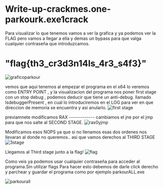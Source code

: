 # Write-up-crackmes.one-parkourk.exe1crack

Para visualizar lo que tenemos vamos a ver la grafica y ya podemos ver la FLAG pero vamos a llegar a ella y demas un bypass para que valga cualquier contraseña que introduzcamos.

# "flag{th3_cr3d3n14ls_4r3_s4f3}"
![graficoparkour](https://user-images.githubusercontent.com/107126653/198892117-d6ce5f0c-5e19-4b51-8983-7856acb59342.png)

vemos que aqui tenemos al empezar el programa en el x64 lo veremos como ENTRY POINT , y la visualizacion del programa nos poner first stage con un stop debug , podemos deducir que tiene un anti-debug. llamado IsdebuggerPresent , en cual lo introduciremos en el LOG para ver en que direccion de memoria se encuentra y asi anularlo.
![first stage](https://user-images.githubusercontent.com/107126653/198892118-ccea343e-cf76-4272-8ddb-e9da09bb5c33.png)

previamnete modificamos RAX  ------------- cambiamos el jne por el jmp para que nos salte al SECOND STAGE.
![rax0yjmp](https://user-images.githubusercontent.com/107126653/198892126-c805d674-5467-4b88-b990-03e375614e52.png)


Modificamos esos NOPS ya que si no llenamos esas dos ordenes nos llevaran al donde no queremos.. asi que vamos derechos al THIRD STAGE
![3stage](https://user-images.githubusercontent.com/107126653/198892131-a25472a4-add1-4eae-a92c-96e894caef46.png)



Llegamos al Third stage junto a la flag!
![flag](https://user-images.githubusercontent.com/107126653/198892133-323fac5f-c3a4-4afa-b893-4f38b02c0717.png)




Como veis ya podemos usar cualquier contraseña para acceder al programa.Sin utilizar flags
Para hacer esto debemos de darle click derecho y parchear y guardar el programa como por ejemplo parkourALL.exe

![parkourall](https://user-images.githubusercontent.com/107126653/198892150-cb231cfd-34bb-4d9a-988f-48a3c3835ae4.png)



